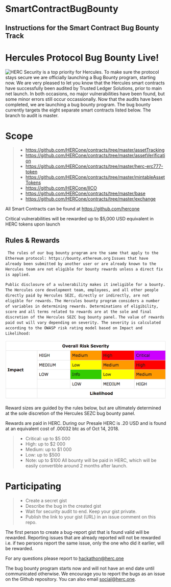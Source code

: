 # SmartContractBugBounty
 ## Instructions for the Smart Contract Bug Bounty Track 

# Hercules Protocol Bug Bounty Live!
![HERC](https://github.com/AnthemGold/Brand-Assets/blob/master/HercLogo.png)
Security is a top priority for Hercules. To make sure the protocol stays secure we are officially launching a Bug Bounty program, starting now.
We are very pleased to let you know that the Hercules smart contracts have successfully been audited by Trusted Ledger Solutions, prior to main net launch. In both occasions, no major vulnerabilities have been found, but some minor errors still occur occassionally.
Now that the audits have been completed, we are launching a bug bounty program. The bug bounty currently targets the eight separate smart contracts listed below. The branch to audit is master.

# Scope 
> - https://github.com/HERCone/contracts/tree/master/assetTracking
> - https://github.com/HERCone/contracts/tree/master/assetVerification
> - https://github.com/HERCone/contracts/tree/master/herc-erc777-token
> - https://github.com/HERCone/contracts/tree/master/mintableAssetTokens
> - https://github.com/HERCone/IICO
> - https://github.com/HERCone/contracts/tree/master/base
> - https://github.com/HERCone/contracts/tree/master/exchange

All Smart Contracts can be found at https://github.com/hercone

Critical vulnerabilities will be rewarded up to $5,000 USD equivalent in HERC tokens upon launch

## Rules & Rewards
` The rules of our bug bounty program are the same that apply to the Ethereum protocol: https://bounty.ethereum.org`
`Issues that have already been submitted by another user or are already known to the Hercules team are not eligible for bounty rewards unless a direct fix is applied.`

`Public disclosure of a vulnerability makes it ineligible for a bounty.`
`The Hercules core development team, employees, and all other people directly paid by Hercules SEZC, directly or indirectly, are not eligible for rewards.`
`The Hercules bounty program considers a number of variables in determining rewards. Determinations of eligibility, score and all terms related to rewards are at the sole and final discretion of the Hercules SEZC bug bounty panel.`
`The value of rewards paid out will vary depending on severity. The severity is calculated according to the OWASP risk rating model based on Impact and Likelihood:`

![ASTP](https://github.com/herchackathon/SmartContractBugBounty/blob/master/astp_risk_rating.png)

Reward sizes are guided by the rules below, but are ultimately determined at the sole discretion of the Hercules SEZC bug bounty panel.

Rewards are paid in HERC. During our Presale HERC is .20 USD and is found at an equivalent cost of .00032 btc as of Oct 14, 2018. 
> - Critical: up to $5 000
> - High: up to $2 000
> - Medium: up to $1 000
> - Low: up to $500
> - Note: up to $100
All bounty will be paid in HERC, which will be easily convertible around 2 months after launch. 

# Participating 
> - Create a secret gist
> - Describe the bug in the created gist
> - Wait for security audit to end. Keep your gist private. 
> - Publish the link to your gist (URL) in an issue comment on this repo. 

The first person to create a bug-report gist that is found valid will be rewarded. Reporting issues that are already reported will not be rewarded i.e. if two persons report the same issue, only the one who did it earlier, will be rewarded. 

For any questions please report to hackathon@herc.one

The bug bounty program starts now and will not have an end date until communicated otherwise. We encourage you to report the bugs as an issue on the Github repository. You can also email social@herc.one. 
